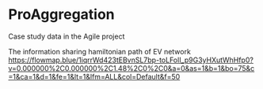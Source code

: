 # ProAggregation
Case study data in the Agile project


The information sharing hamiltonian path of EV network
https://flowmap.blue/1iqrrWd423tEBvnSL7bp-toLFolI_p9G3yHXutWhHfp0?v=0.000000%2C0.000000%2C1.48%2C0%2C0&a=0&as=1&b=1&bo=75&c=1&ca=1&d=1&fe=1&lt=1&lfm=ALL&col=Default&f=50
